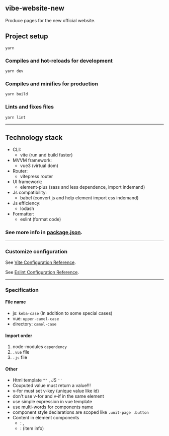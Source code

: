 ## vibe-website-new
Produce pages for the new official website.

## Project setup
```
yarn
```

### Compiles and hot-reloads for development
```
yarn dev 
```

### Compiles and minifies for production
```
yarn build
```

### Lints and fixes files
```
yarn lint
```

_____
## Technology stack
* CLI:
  * vite (run and build faster)
* MVVM framework:
  * vue3 (virtual dom)
* Router:
  * vitepress router
* UI framework:
  * element-plus (sass and less dependence, import indemand)
* Js compatibility:
  * babel (convert js and help element import css indemand)
* Js efficiency:
  * lodash
* Formatter:
  * eslint (format code)

### See more info in [package.json](./package.json).

_____
### Customize configuration
See [Vite Configuration Reference](https://vitejs.cn/guide/).

See [Eslint Configuration Reference](https://eslint.bootcss.com/docs/user-guide/getting-started).

_____
### Specification
#### File name
* js: `keba-case` (In addition to some special cases)
* vue: `upper-camel-case`
* directory: `camel-case`

#### Import order
1. node-modules `dependency`
2. `.vue` file
3. `.js` file

#### Other
* Html template `""` , JS `''`
* Couputed value must return a value!!!
* v-for must set v-key (unique value like id)
* don't use v-for and v-if in the same element
* use simple expression in vue template
* use multi-words for components name
* component style declarations are scoped like `.unit-page .button`
* Content in element components
  * <el-dialog>: <table>, <form>   
  * <el-drawer>: <description>(item info)

